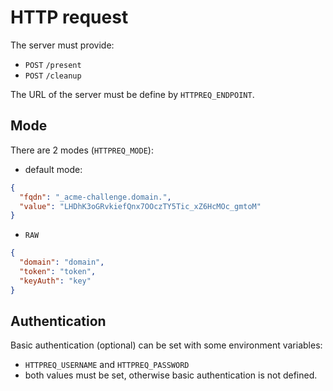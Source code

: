 # HTTP request

The server must provide:
- `POST` `/present`
- `POST` `/cleanup`

The URL of the server must be define by `HTTPREQ_ENDPOINT`.

## Mode

There are 2 modes (`HTTPREQ_MODE`):
- default mode:
```json
{
  "fqdn": "_acme-challenge.domain.",
  "value": "LHDhK3oGRvkiefQnx7OOczTY5Tic_xZ6HcMOc_gmtoM"
}
```

- `RAW`
```json
{
  "domain": "domain",
  "token": "token",
  "keyAuth": "key"
}
```

## Authentication

Basic authentication (optional) can be set with some environment variables:
- `HTTPREQ_USERNAME` and `HTTPREQ_PASSWORD`
- both values must be set, otherwise basic authentication is not defined.
